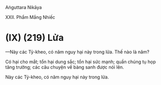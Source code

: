 Aṅguttara Nikāya

XXII. Phẩm Mắng Nhiếc

# (IX) (219) Lửa

—Này các Tỷ-kheo, có năm nguy hại này trong lửa. Thế nào là năm?

Có hại cho mắt; tổn hại dung sắc; tổn hại sức mạnh; quần chúng tụ họp tăng trưởng; các câu chuyện về bàng sanh được nói lên.

Này các Tỷ-kheo, có năm nguy hại này trong lửa.

